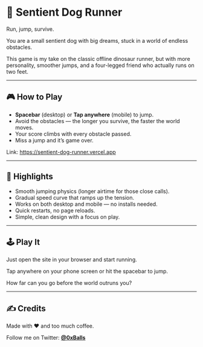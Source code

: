 # 🐶 Sentient Dog Runner  

Run, jump, survive.  

You are a small sentient dog with big dreams, stuck in a world of endless obstacles.  

This game is my take on the classic offline dinosaur runner, but with more personality, smoother jumps, and a four-legged friend who actually runs on two feet.  

---

## 🎮 How to Play  
- **Spacebar** (desktop) or **Tap anywhere** (mobile) to jump.  
- Avoid the obstacles — the longer you survive, the faster the world moves.  
- Your score climbs with every obstacle passed.  
- Miss a jump and it’s game over.  

Link: https://sentient-dog-runner.vercel.app

---

## 🌟 Highlights  
- Smooth jumping physics (longer airtime for those close calls).  
- Gradual speed curve that ramps up the tension.  
- Works on both desktop and mobile — no installs needed.  
- Quick restarts, no page reloads.  
- Simple, clean design with a focus on play.  

---

## 🕹️ Play It  
Just open the site in your browser and start running.  

Tap anywhere on your phone screen or hit the spacebar to jump.  

How far can you go before the world outruns you?  

---

## ✍️ Credits  
Made with ❤️ and too much coffee.  

Follow me on Twitter: [**@0xBalls**](https://twitter.com/0xBalls)  
